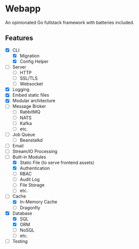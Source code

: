 # Webapp

An opinionated Go fullstack framework with batteries included.

## Features
- [x] CLI
  - [x] Migration
  - [x] Config Helper
- [ ] Server
  - [ ] HTTP
  - [ ] SSL/TLS
  - [ ] Websocket
- [x] Logging
- [x] Embed static files
- [x] Modular architecture
- [ ] Message Broker
  - [ ] RabbitMQ
  - [ ] NATS
  - [ ] Kafka
  - [ ] etc.
- [ ] Job Queue
  - [ ] Beanstalkd
- [ ] Email
- [ ] Stream/IO Processing
- [ ] Built-in Modules
    - [x] Static File (to serve frontend assets)
    - [x] Authentication
    - [ ] RBAC
    - [ ] Audit Log
    - [ ] File Storage
    - [ ] etc.
- [ ] Cache
  - [x] In-Memory Cache
  - [ ] Dragonfly
- [x] Database
  - [x] SQL
  - [x] ORM
  - [ ] NoSQL
  - [ ] etc.
- [ ] Testing
